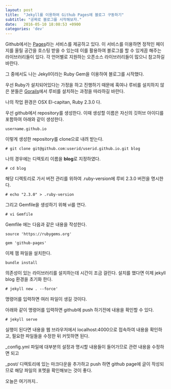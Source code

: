 ```yaml
---
layout: post
title:  "Jekyll를 이용하여 Github Pages에 블로그 구동하기"
subtitle: "공짜로 블로그를 시작해보자."
date:   2016-05-10 18:08:53 +0900
categories: 'dev'
---
```


Github에서는 [Pages](https://pages.github.com/)라는 서비스를 제공하고 있다.
이 서비스를 이용하면 정적인 페이지를 올릴 공간을 호스팅 받을 수 있는데 이를 활용하여 블로그를 할 수 있게끔 해주는 라이브러리들이 있다.
각 언어별로 지원하는 오픈소스 라이브러리들이 많으니 참고하길 바란다.

그 중에서도 나는 Jekyll이라는 Ruby Gem을 이용하여 블로그를 시작했다.

우선 Ruby가 설치되어있다는 가정을 하고 진행하기 때문에 혹여나 루비를 설치하지 않은 분들은 [Gorails](https://gorails.com/setup/osx/10.11-el-capitan)에서 루비를 설치하는 과정을 따라하길 바란다.

나의 작업 환경은 OSX El-capitan, Ruby 2.3.0 다.

우선 github에서 repository를 생성한다. 이때 생성할 이름은 자신의 깃허브 아이디를 포함하여 아래와 같이 생성한다.

`username.github.io` 

이렇게 생성한 repository를 clone으로 내려 받는다.

`# git clone git@github.com:userid/userid.github.io.git blog`

나의 경우에는 디렉토리 이름을 **blog**로 지정하였다.

`# cd blog`

해당 디렉토리로 가서  버전 관리를 위하여 .ruby-version에 루비 2.3.0 버전을 명시한다.

`# echo "2.3.0" > .ruby-version`

그리고 Gemfile을 생성하기 위해 vi를 연다.

`# vi Gemfile`

Gemfile 에는 다음과 같은 내용을 작성한다.

```
source 'https://rubygems.org'

gem 'github-pages'
```

이제 잼 파일을 설치한다.

`bundle install`

의존성이 있는 라이브러리를 설치하는데 시간이 조금 걸린다. 설치를 했다면 이제 jekyll blog 환경을 초기화 한다.

`# jekyll new . --force'`

명령어를 입력하면 여러 파일이 생길 것이다.

아래와 같이 명령어를 입력하면 github에 push 하기전에 내용을 확인할 수 있다.

`# jekyll serve`

실행이 된다면 내용을 웹  브라우저에서  localhost:4000으로 접속하여 내용을 확인하고, 필요한 파일들을 수정한 뒤 커밋하면 된다.

_config.yml 파일에 대부분의 설정과 명시할 내용들이 들어가므로 관련 내용을 수정하면 되고

_post/ 디렉토리에 있는 마크다운을 추가하고 push 하면 github page에 글이 작성되므로 해당 파일의 포멧을 확인해보는 것이 좋다.

오늘은 여기까지..
